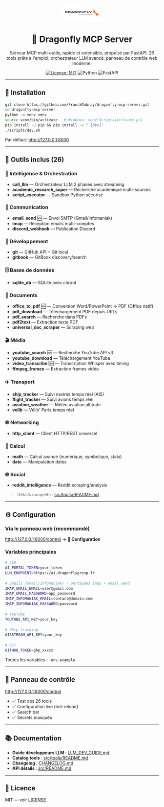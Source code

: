 <div align="center">

<img src="assets/LOGO_DRAGONFLY_HD.jpg" alt="Dragonfly logo" width="120" style="background:#ffffff; padding:6px; border-radius:8px;" />

# 🐉 Dragonfly MCP Server

Serveur MCP multi‑outils, rapide et extensible, propulsé par FastAPI. 26 tools prêts à l'emploi, orchestrateur LLM avancé, panneau de contrôle web moderne.

[![License: MIT](https://img.shields.io/badge/License-MIT-blue.svg)](./LICENSE)
![Python](https://img.shields.io/badge/Python-3.11%2B-3776AB)
![FastAPI](https://img.shields.io/badge/FastAPI-%F0%9F%9A%80-009688)

</div>

---

## 🚀 Installation

```bash
git clone https://github.com/FranckDubray/dragonfly-mcp-server.git
cd dragonfly-mcp-server
python -m venv venv
source venv/bin/activate   # Windows: venv\Scripts\Activate.ps1
pip install -U pip && pip install -e ".[dev]"
./scripts/dev.sh
```

Par défaut: http://127.0.0.1:8000

---

## 🧪 Outils inclus (26)

### 🤖 Intelligence & Orchestration
- **call_llm** — Orchestrateur LLM 2 phases avec streaming
- **academic_research_super** — Recherche académique multi-sources
- **script_executor** — Sandbox Python sécurisé

### 📧 Communication
- **email_send** 🆕 — Envoi SMTP (Gmail/Infomaniak)
- **imap** — Réception emails multi-comptes
- **discord_webhook** — Publication Discord

### 🔧 Développement
- **git** — GitHub API + Git local
- **gitbook** — GitBook discovery/search

### 🗄️ Bases de données
- **sqlite_db** — SQLite avec chroot

### 📄 Documents
- **office_to_pdf** 🆕 — Conversion Word/PowerPoint → PDF (Office natif)
- **pdf_download** — Téléchargement PDF depuis URLs
- **pdf_search** — Recherche dans PDFs
- **pdf2text** — Extraction texte PDF
- **universal_doc_scraper** — Scraping web

### 🎬 Média
- **youtube_search** 🆕 — Recherche YouTube API v3
- **youtube_download** — Téléchargement YouTube
- **video_transcribe** 🆕 — Transcription Whisper avec timing
- **ffmpeg_frames** — Extraction frames vidéo

### ✈️ Transport
- **ship_tracker** — Suivi navires temps réel (AIS)
- **flight_tracker** — Suivi avions temps réel
- **aviation_weather** — Météo aviation altitude
- **velib** — Vélib' Paris temps réel

### 🌐 Networking
- **http_client** — Client HTTP/REST universel

### 🔢 Calcul
- **math** — Calcul avancé (numérique, symbolique, stats)
- **date** — Manipulation dates

### 🌐 Social
- **reddit_intelligence** — Reddit scraping/analysis

> Détails complets : [src/tools/README.md](./src/tools/README.md)

---

## ⚙️ Configuration

### Via le panneau web (recommandé)
http://127.0.0.1:8000/control → **🔑 Configuration**

### Variables principales
```bash
# LLM
AI_PORTAL_TOKEN=your_token
LLM_ENDPOINT=https://ai.dragonflygroup.fr

# Emails (Gmail/Infomaniak) - partagées imap + email_send
IMAP_GMAIL_EMAIL=user@gmail.com
IMAP_GMAIL_PASSWORD=app_password
IMAP_INFOMANIAK_EMAIL=contact@domain.com
IMAP_INFOMANIAK_PASSWORD=password

# YouTube
YOUTUBE_API_KEY=your_key

# Ship tracking
AISSTREAM_API_KEY=your_key

# Git
GITHUB_TOKEN=ghp_xxxxx
```

Toutes les variables : `.env.example`

---

## 🎨 Panneau de contrôle

http://127.0.0.1:8000/control

- ✅ Test des 26 tools
- ✅ Configuration live (hot-reload)
- ✅ Search bar
- ✅ Secrets masqués

---

## 📚 Documentation

- **Guide développeurs LLM** : [LLM_DEV_GUIDE.md](./LLM_DEV_GUIDE.md)
- **Catalog tools** : [src/tools/README.md](./src/tools/README.md)
- **Changelog** : [CHANGELOG.md](./CHANGELOG.md)
- **API détails** : [src/README.md](./src/README.md)

---

## 📄 Licence

MIT — voir [LICENSE](./LICENSE)
